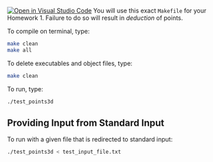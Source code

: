 [![Open in Visual Studio Code](https://classroom.github.com/assets/open-in-vscode-f059dc9a6f8d3a56e377f745f24479a46679e63a5d9fe6f495e02850cd0d8118.svg)](https://classroom.github.com/online_ide?assignment_repo_id=6969809&assignment_repo_type=AssignmentRepo)
You will use this exact `Makefile` for your Homework 1. Failure to do so will result in *deduction* of points.

To compile on terminal, type:

```bash
make clean
make all
```

To delete executables and object files, type:

```bash
make clean
```

To run, type:

```bash
./test_points3d
```

## Providing Input from Standard Input

To run with a given file that is redirected to standard input:

```bash
./test_points3d < test_input_file.txt
```
